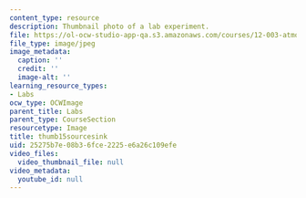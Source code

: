 ```yaml
---
content_type: resource
description: Thumbnail photo of a lab experiment.
file: https://ol-ocw-studio-app-qa.s3.amazonaws.com/courses/12-003-atmosphere-ocean-and-climate-dynamics-fall-2008/25275b7e08b36fce2225e6a26c109efe_thumb15sourcesink.JPG
file_type: image/jpeg
image_metadata:
  caption: ''
  credit: ''
  image-alt: ''
learning_resource_types:
- Labs
ocw_type: OCWImage
parent_title: Labs
parent_type: CourseSection
resourcetype: Image
title: thumb15sourcesink
uid: 25275b7e-08b3-6fce-2225-e6a26c109efe
video_files:
  video_thumbnail_file: null
video_metadata:
  youtube_id: null
---
```


